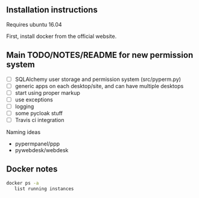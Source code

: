 
## Installation instructions

Requires ubuntu 16.04

First, install docker from the official website.




## Main TODO/NOTES/README for new permission system

- [ ] SQLAlchemy user storage and permission system (src/pyperm.py)
- [ ] generic apps on each desktop/site, and can have multiple desktops
- [ ] start using proper markup
- [ ] use exceptions
- [ ] logging
- [ ] some pycloak stuff
- [ ] Travis ci integration

Naming ideas
- pypermpanel/ppp
- pywebdesk/webdesk


## Docker notes
```bash
docker ps -a
   list running instances

```


